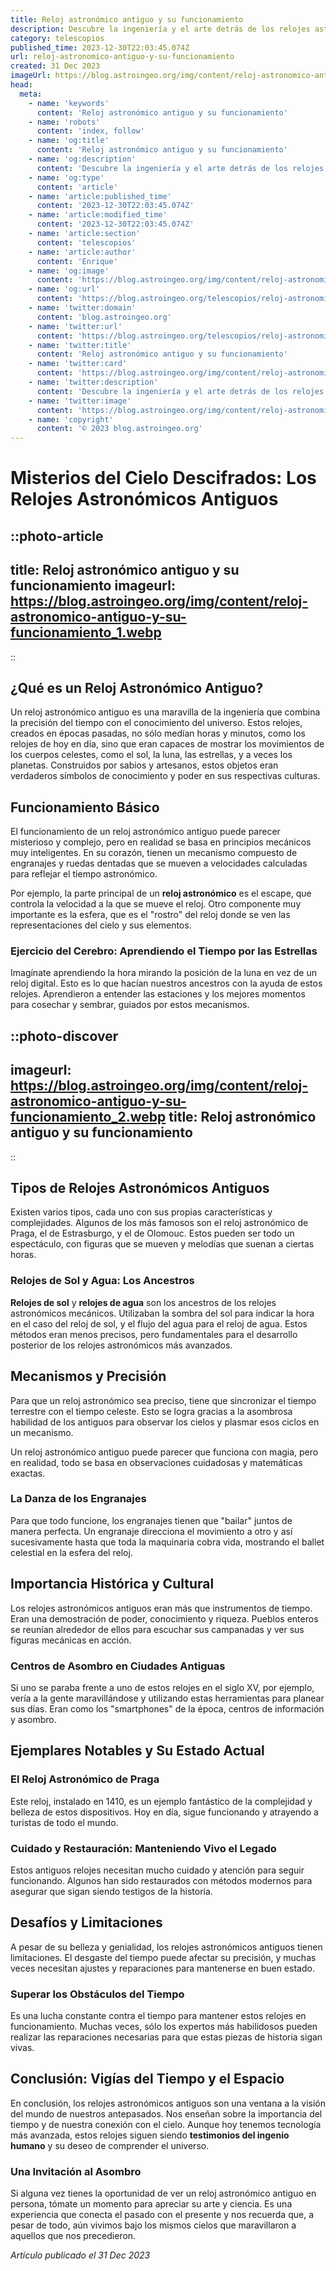 ```yaml
---
title: Reloj astronómico antiguo y su funcionamiento
description: Descubre la ingeniería y el arte detrás de los relojes astronómicos antiguos, maravillas que combinaban tiempo y cosmos en una maquinaria histórica.
category: telescopios
published_time: 2023-12-30T22:03:45.074Z
url: reloj-astronomico-antiguo-y-su-funcionamiento
created: 31 Dec 2023
imageUrl: https://blog.astroingeo.org/img/content/reloj-astronomico-antiguo-y-su-funcionamiento_1.webp
head:
  meta:
    - name: 'keywords'
      content: 'Reloj astronómico antiguo y su funcionamiento'
    - name: 'robots'
      content: 'index, follow'
    - name: 'og:title'
      content: 'Reloj astronómico antiguo y su funcionamiento'
    - name: 'og:description'
      content: 'Descubre la ingeniería y el arte detrás de los relojes astronómicos antiguos, maravillas que combinaban tiempo y cosmos en una maquinaria histórica.'
    - name: 'og:type'
      content: 'article'
    - name: 'article:published_time'
      content: '2023-12-30T22:03:45.074Z'
    - name: 'article:modified_time'
      content: '2023-12-30T22:03:45.074Z'
    - name: 'article:section'
      content: 'telescopios'
    - name: 'article:author'
      content: 'Enrique'
    - name: 'og:image'
      content: 'https://blog.astroingeo.org/img/content/reloj-astronomico-antiguo-y-su-funcionamiento_1.webp'
    - name: 'og:url'
      content: 'https://blog.astroingeo.org/telescopios/reloj-astronomico-antiguo-y-su-funcionamiento'
    - name: 'twitter:domain'
      content: 'blog.astroingeo.org'
    - name: 'twitter:url'
      content: 'https://blog.astroingeo.org/telescopios/reloj-astronomico-antiguo-y-su-funcionamiento'
    - name: 'twitter:title'
      content: 'Reloj astronómico antiguo y su funcionamiento'
    - name: 'twitter:card'
      content: 'https://blog.astroingeo.org/img/content/reloj-astronomico-antiguo-y-su-funcionamiento_1.webp'
    - name: 'twitter:description'
      content: 'Descubre la ingeniería y el arte detrás de los relojes astronómicos antiguos, maravillas que combinaban tiempo y cosmos en una maquinaria histórica.'
    - name: 'twitter:image'
      content: 'https://blog.astroingeo.org/img/content/reloj-astronomico-antiguo-y-su-funcionamiento_1.webp'
    - name: 'copyright'
      content: '© 2023 blog.astroingeo.org'
---
```

# Misterios del Cielo Descifrados: Los Relojes Astronómicos Antiguos 

::photo-article
---
title: Reloj astronómico antiguo y su funcionamiento
imageurl: https://blog.astroingeo.org/img/content/reloj-astronomico-antiguo-y-su-funcionamiento_1.webp
---
::

## ¿Qué es un Reloj Astronómico Antiguo?

Un reloj astronómico antiguo es una maravilla de la ingeniería que combina la precisión del tiempo con el conocimiento del universo. Estos relojes, creados en épocas pasadas, no sólo medían horas y minutos, como los relojes de hoy en día, sino que eran capaces de mostrar los movimientos de los cuerpos celestes, como el sol, la luna, las estrellas, y a veces los planetas. Construidos por sabios y artesanos, estos objetos eran verdaderos símbolos de conocimiento y poder en sus respectivas culturas.

## Funcionamiento Básico

El funcionamiento de un reloj astronómico antiguo puede parecer misterioso y complejo, pero en realidad se basa en principios mecánicos muy inteligentes. En su corazón, tienen un mecanismo compuesto de engranajes y ruedas dentadas que se mueven a velocidades calculadas para reflejar el tiempo astronómico.

Por ejemplo, la parte principal de un **reloj astronómico** es el escape, que controla la velocidad a la que se mueve el reloj. Otro componente muy importante es la esfera, que es el "rostro" del reloj donde se ven las representaciones del cielo y sus elementos.

### Ejercicio del Cerebro: Aprendiendo el Tiempo por las Estrellas

Imagínate aprendiendo la hora mirando la posición de la luna en vez de un reloj digital. Esto es lo que hacían nuestros ancestros con la ayuda de estos relojes. Aprendieron a entender las estaciones y los mejores momentos para cosechar y sembrar, guiados por estos mecanismos.


::photo-discover
---
imageurl: https://blog.astroingeo.org/img/content/reloj-astronomico-antiguo-y-su-funcionamiento_2.webp
title: Reloj astronómico antiguo y su funcionamiento
---
::

## Tipos de Relojes Astronómicos Antiguos

Existen varios tipos, cada uno con sus propias características y complejidades. Algunos de los más famosos son el reloj astronómico de Praga, el de Estrasburgo, y el de Olomouc. Estos pueden ser todo un espectáculo, con figuras que se mueven y melodías que suenan a ciertas horas.

### Relojes de Sol y Agua: Los Ancestros

**Relojes de sol** y **relojes de agua** son los ancestros de los relojes astronómicos mecánicos. Utilizaban la sombra del sol para indicar la hora en el caso del reloj de sol, y el flujo del agua para el reloj de agua. Estos métodos eran menos precisos, pero fundamentales para el desarrollo posterior de los relojes astronómicos más avanzados.

## Mecanismos y Precisión

Para que un reloj astronómico sea preciso, tiene que sincronizar el tiempo terrestre con el tiempo celeste. Esto se logra gracias a la asombrosa habilidad de los antiguos para observar los cielos y plasmar esos ciclos en un mecanismo.

Un reloj astronómico antiguo puede parecer que funciona con magia, pero en realidad, todo se basa en observaciones cuidadosas y matemáticas exactas.

### La Danza de los Engranajes

Para que todo funcione, los engranajes tienen que "bailar" juntos de manera perfecta. Un engranaje direcciona el movimiento a otro y así sucesivamente hasta que toda la maquinaria cobra vida, mostrando el ballet celestial en la esfera del reloj.

## Importancia Histórica y Cultural

Los relojes astronómicos antiguos eran más que instrumentos de tiempo. Eran una demostración de poder, conocimiento y riqueza. Pueblos enteros se reunían alrededor de ellos para escuchar sus campanadas y ver sus figuras mecánicas en acción.

### Centros de Asombro en Ciudades Antiguas

Si uno se paraba frente a uno de estos relojes en el siglo XV, por ejemplo, vería a la gente maravillándose y utilizando estas herramientas para planear sus días. Eran como los "smartphones" de la época, centros de información y asombro.

## Ejemplares Notables y Su Estado Actual

### El Reloj Astronómico de Praga

Este reloj, instalado en 1410, es un ejemplo fantástico de la complejidad y belleza de estos dispositivos. Hoy en día, sigue funcionando y atrayendo a turistas de todo el mundo.

### Cuidado y Restauración: Manteniendo Vivo el Legado

Estos antiguos relojes necesitan mucho cuidado y atención para seguir funcionando. Algunos han sido restaurados con métodos modernos para asegurar que sigan siendo testigos de la historia.

## Desafíos y Limitaciones

A pesar de su belleza y genialidad, los relojes astronómicos antiguos tienen limitaciones. El desgaste del tiempo puede afectar su precisión, y muchas veces necesitan ajustes y reparaciones para mantenerse en buen estado.

### Superar los Obstáculos del Tiempo

Es una lucha constante contra el tiempo para mantener estos relojes en funcionamiento. Muchas veces, sólo los expertos más habilidosos pueden realizar las reparaciones necesarias para que estas piezas de historia sigan vivas.

## Conclusión: Vigías del Tiempo y el Espacio

En conclusión, los relojes astronómicos antiguos son una ventana a la visión del mundo de nuestros antepasados. Nos enseñan sobre la importancia del tiempo y de nuestra conexión con el cielo. Aunque hoy tenemos tecnología más avanzada, estos relojes siguen siendo **testimonios del ingenio humano** y su deseo de comprender el universo.

### Una Invitación al Asombro

Si alguna vez tienes la oportunidad de ver un reloj astronómico antiguo en persona, tómate un momento para apreciar su arte y ciencia. Es una experiencia que conecta el pasado con el presente y nos recuerda que, a pesar de todo, aún vivimos bajo los mismos cielos que maravillaron a aquellos que nos precedieron.

_Artículo publicado el 31 Dec 2023_